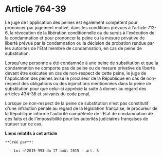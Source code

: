 # Article 764-39

Le juge de l'application des peines est également compétent pour prononcer par jugement motivé, dans les conditions prévues à
l'article 712-6, la révocation de la libération conditionnelle ou du sursis à l'exécution de la condamnation et pour
prononcer la peine ou la mesure privative de liberté prévue par la condamnation ou la décision de probation rendue par les
autorités de l'Etat membre de condamnation, en cas de peine de substitution. 

Lorsqu'une personne a été condamnée à une peine de substitution et que la condamnation ne comporte pas de peine ou de mesure
privative de liberté devant être exécutée en cas de non-respect de cette peine, le juge de l'application des peines avise le
procureur de la République en cas de non-respect des obligations ou des injonctions mentionnées dans la peine de substitution
pour que celui-ci apprécie la suite à donner au regard des articles 434-38 et suivants du code pénal. 

Lorsque ce non-respect de la peine de substitution n'est pas constitutif d'une infraction pénale au regard de la législation
française, le procureur de la République informe l'autorité compétente de l'Etat de condamnation de ces faits et de
l'impossibilité pour les autorités judiciaires françaises de statuer sur ce cas.

**Liens relatifs à cet article**

	**Créé par**:

	  - Loi n°2015-993 du 17 août 2015 - art. 3
